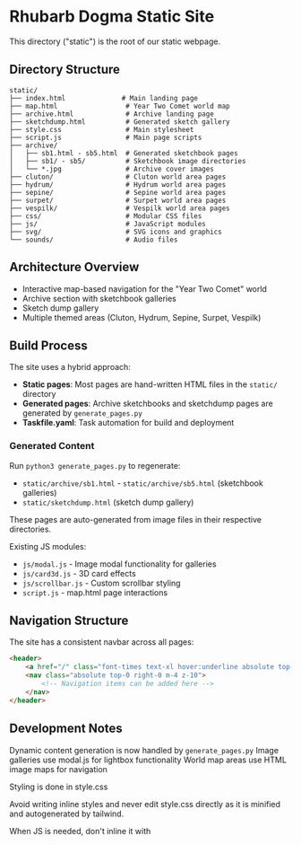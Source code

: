 # Rhubarb Dogma Static Site

This directory ("static") is the root of our static webpage.

## Directory Structure

```
static/
├── index.html              # Main landing page
├── map.html                 # Year Two Comet world map
├── archive.html             # Archive landing page
├── sketchdump.html          # Generated sketch gallery
├── style.css                # Main stylesheet
├── script.js                # Main page scripts
├── archive/
│   ├── sb1.html - sb5.html  # Generated sketchbook pages
│   ├── sb1/ - sb5/          # Sketchbook image directories
│   └── *.jpg                # Archive cover images
├── cluton/                  # Cluton world area pages
├── hydrum/                  # Hydrum world area pages
├── sepine/                  # Sepine world area pages
├── surpet/                  # Surpet world area pages
├── vespilk/                 # Vespilk world area pages
├── css/                     # Modular CSS files
├── js/                      # JavaScript modules
├── svg/                     # SVG icons and graphics
└── sounds/                  # Audio files
```

## Architecture Overview

- Interactive map-based navigation for the "Year Two Comet" world
- Archive section with sketchbook galleries
- Sketch dump gallery
- Multiple themed areas (Cluton, Hydrum, Sepine, Surpet, Vespilk)

## Build Process

The site uses a hybrid approach:
- **Static pages**: Most pages are hand-written HTML files in the `static/` directory
- **Generated pages**: Archive sketchbooks and sketchdump pages are generated by `generate_pages.py`
- **Taskfile.yaml**: Task automation for build and deployment

### Generated Content

Run `python3 generate_pages.py` to regenerate:
- `static/archive/sb1.html` - `static/archive/sb5.html` (sketchbook galleries)
- `static/sketchdump.html` (sketch dump gallery)

These pages are auto-generated from image files in their respective directories.

Existing JS modules:
- `js/modal.js` - Image modal functionality for galleries
- `js/card3d.js` - 3D card effects
- `js/scrollbar.js` - Custom scrollbar styling
- `script.js` - map.html page interactions


## Navigation Structure

The site has a consistent navbar across all pages:
```html
<header>
    <a href="/" class="font-times text-xl hover:underline absolute top-0 left-0 m-4 z-10">rhubarb dogma</a>
    <nav class="absolute top-0 right-0 m-4 z-10">
        <!-- Navigation items can be added here -->
    </nav>
</header>
```

## Development Notes

Dynamic content generation is now handled by `generate_pages.py`
Image galleries use modal.js for lightbox functionality
World map areas use HTML image maps for navigation

Styling is done in style.css

Avoid writing inline styles and never edit style.css directly as it is minified and autogenerated by tailwind.

When JS is needed, don't inline it with <script> tags but rather place the JS in the appropriate .js file that gets linked in to the html page that requires it (if there isn't a preexisting JS file already linked in, it's okay to create a new .js file with a descriptive name and link it in).
